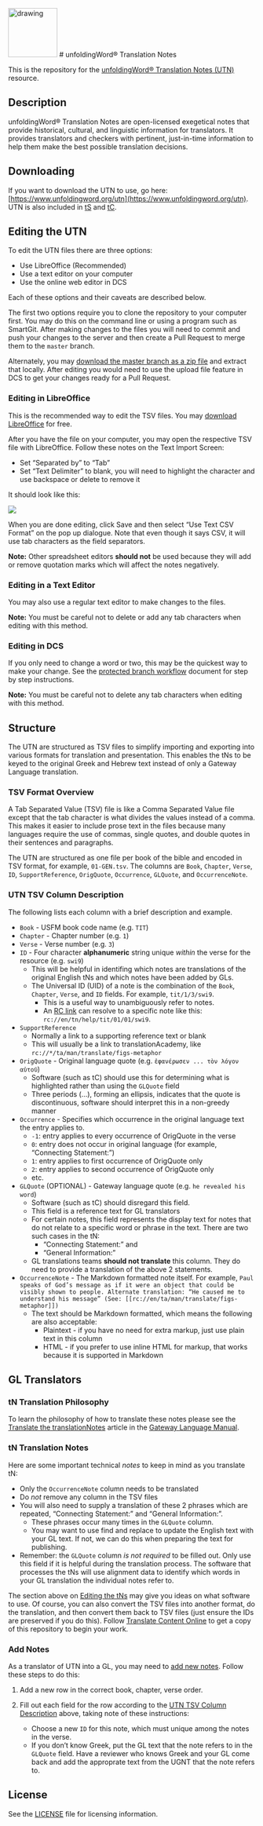 <img src="https://cdn.door43.org/assets/uw-icons/logo-utn-256.png" alt="drawing" width="100"/>
# unfoldingWord® Translation Notes

This is the repository for the [unfoldingWord® Translation Notes (UTN)](https://www.unfoldingword.org/utn) resource.

## Description

unfoldingWord® Translation Notes are open-licensed exegetical notes that provide historical, cultural, and linguistic information for translators. It provides translators and checkers with pertinent, just-in-time information to help them make the best possible translation decisions.

## Downloading

If you want to download the UTN to use, go here: [https://www.unfoldingword.org/utn](https://www.unfoldingword.org/utn). UTN is also included in [tS](http://ufw.io/ts) and [tC](http://ufw.io/tc).

## Editing the UTN

To edit the UTN files there are three options:

* Use LibreOffice (Recommended)
* Use a text editor on your computer
* Use the online web editor in DCS

Each of these options and their caveats are described below.

The first two options require you to clone the repository to your computer first. You may do this on the command line or using a program such as SmartGit. After making changes to the files you will need to commit and push your changes to the server and then create a Pull Request to merge them to the `master` branch.

Alternately, you may [download the master branch as a zip file](https://git.door43.org/unfoldingWord/en_tn/archive/master.zip) and extract that locally. After editing you would need to use the upload file feature in DCS to get your changes ready for a Pull Request.

### Editing in LibreOffice

This is the recommended way to edit the TSV files. You may [download LibreOffice](https://www.libreoffice.org/download/download/) for free.

After you have the file on your computer, you may open the respective TSV file with LibreOffice. Follow these notes on the Text Import Screen:

* Set “Separated by” to “Tab”
* Set “Text Delimiter” to blank, you will need to highlight the character and use backspace or delete to remove it

It should look like this:

![](https://cdn.door43.org/assets/img/tn/LibreOfficeTextImport.png)


When you are done editing, click Save and then select “Use Text CSV Format” on the pop up dialogue. Note that even though it says CSV, it will use tab characters as the field separators.

**Note:** Other spreadsheet editors **should not** be used because they will add or remove quotation marks which will affect the notes negatively.

### Editing in a Text Editor

You may also use a regular text editor to make changes to the files.

**Note:** You must be careful not to delete or add any tab characters when editing with this method.

### Editing in DCS

If you only need to change a word or two, this may be the quickest way to make your change. See the [protected branch workflow](https://help.door43.org/en/knowledgebase/15-door43-content-service/docs/46-protected-branch-workflow) document for step by step instructions.

**Note:** You must be careful not to delete any tab characters when editing with this method.

## Structure

The UTN are structured as TSV files to simplify importing and exporting into various formats for translation and presentation. This enables the tNs to be keyed to the original Greek and Hebrew text instead of only a Gateway Language translation.

### TSV Format Overview

A Tab Separated Value (TSV) file is like a Comma Separated Value file except that the tab character is what divides the values instead of a comma. This makes it easier to include prose text in the files because many languages require the use of commas, single quotes, and double quotes in their sentences and paragraphs.

The UTN are structured as one file per book of the bible and encoded in TSV format, for example, `01-GEN.tsv`. The columns are `Book`, `Chapter`, `Verse`, `ID`, `SupportReference`, `OrigQuote`, `Occurrence`, `GLQuote`, and `OccurrenceNote`.

### UTN TSV Column Description

The following lists each column with a brief description and example.

* `Book` - USFM book code name (e.g. `TIT`)
* `Chapter` - Chapter number (e.g. `1`)
* `Verse` - Verse number (e.g. `3`)
* `ID` - Four character **alphanumeric** string unique *within* the verse for the resource (e.g. `swi9`)
  * This will be helpful in identifing which notes are translations of the original English tNs and which notes have been added by GLs.
  * The Universal ID (UID) of a note is the combination of the `Book`, `Chapter`, `Verse`, and `ID` fields. For example, `tit/1/3/swi9`.
    * This is a useful way to unambiguously refer to notes.
    * An [RC link](http://resource-container.readthedocs.io/en/latest/linking.html) can resolve to a specific note like this: `rc://en/tn/help/tit/01/01/swi9`.
* `SupportReference`
  * Normally a link to a supporting reference text or blank
  * This will usually be a link to translationAcademy, like `rc://*/ta/man/translate/figs-metaphor`
* `OrigQuote` - Original language quote (e.g. `ἐφανέρωσεν ... τὸν λόγον αὐτοῦ`)
  * Software (such as tC) should use this for determining what is highlighted rather than using the `GLQuote` field
  * Three periods (...), forming an ellipsis, indicates that the quote is discontinuous, software should interpret this in a non-greedy manner
* `Occurrence` - Specifies which occurrence in the original language text the entry applies to.
  * `-1`: entry applies to every occurrence of OrigQuote in the verse
  * `0`: entry does not occur in original language (for example, “Connecting Statement:”)
  * `1`: entry applies to first occurrence of OrigQuote only
  * `2`: entry applies to second occurrence of OrigQuote only
  * etc.
* `GLQuote` (OPTIONAL) - Gateway language quote (e.g. `he revealed his word`)
  * Software (such as tC) should disregard this field.
  * This field is a reference text for GL translators
  * For certain notes, this field represents the display text for notes that do not relate to a specific word or phrase in the text. There are two such cases in the tN:
      * “Connecting Statement:” and
      * “General Information:”
  * GL translations teams **should not translate** this column. They do need to provide a translation of the above 2 statements.
* `OccurrenceNote` - The Markdown formatted note itself. For example, `Paul speaks of God’s message as if it were an object that could be visibly shown to people. Alternate translation: “He caused me to understand his message” (See: [[rc://en/ta/man/translate/figs-metaphor]])`
  * The text should be Markdown formatted, which means the following are also acceptable:
    * Plaintext - if you have no need for extra markup, just use plain text in this column
    * HTML - if you prefer to use inline HTML for markup, that works because it is supported in Markdown

## GL Translators

### tN Translation Philosophy

To learn the philosophy of how to translate these notes please see the [Translate the translationNotes](http://gl-manual.readthedocs.io/en/latest/gl_translation.html#gltranslation-transtn) article in the [Gateway Language Manual](http://gl-manual.readthedocs.io/).

### tN Translation Notes

Here are some important technical *notes* to keep in mind as you translate tN:

* Only the `OccurrenceNote` column needs to be translated
* Do *not* remove any column in the TSV files
* You will also need to supply a translation of these 2 phrases which are repeated, “Connecting Statement:” and “General Information:”.
    * These phrases occur many times in the `GLQuote` column.
    * You may want to use find and replace to update the English text with your GL text. If not, we can do this when preparing the text for publishing.
* Remember: the `GLQuote` column *is not required* to be filled out. Only use this field if it is helpful during the translation process. The software that processes the tNs will use alignment data to identify which words in your GL translation the individual notes refer to.

The section above on [Editing the tNs](https://git.door43.org/unfoldingWord/en_tn#editing-the-utn) may give you ideas on what software to use. Of course, you can also convert the TSV files into another format, do the translation, and then convert them back to TSV files (just ensure the IDs are preserved if you do this). Follow [Translate Content Online](https://help.door43.org/en/knowledgebase/15-door43-content-service/docs/41-translate-content-online) to get a copy of this repository to begin your work.

### Add Notes

As a translator of UTN into a GL, you may need to [add new notes](http://gl-manual.readthedocs.io/en/latest/gl_translation.html#may-i-add-a-note-that-would-help-with-translation-in-my-language). Follow these steps to do this:

1. Add a new row in the correct book, chapter, verse order.
2. Fill out each field for the row according to the [UTN TSV Column Description](https://git.door43.org/unfoldingWord/en_tn#utn-tsv-column-description) above, taking note of these instructions:

    * Choose a new `ID` for this note, which must unique among the notes in the verse.
    * If you don’t know Greek, put the GL text that the note refers to in the `GLQuote` field. Have a reviewer who knows Greek and your GL come back and add the approprate text from the UGNT that the note refers to.

## License

See the [LICENSE](https://git.door43.org/Door43/tn-en/src/master/LICENSE.md) file for licensing information.

